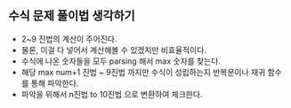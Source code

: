 ## 수식 문제 풀이법 생각하기
- 2~9 진법의 계산이 주어진다.
- 물론, 이걸 다 넣어서 계산해볼 수 있겠지만 비효율적이다.
- 수식에 나온 숫자들을 모두 parsing 해서 max 숫자를 찾는다.
- 해당 max num+1 진법 ~ 9진법 까지만 수식이 성립하는지 반복문이나 재귀 함수를 통해 파악한다.
- 파악을 위해서 n진법 to 10진법 으로 변환하여 체크한다.
